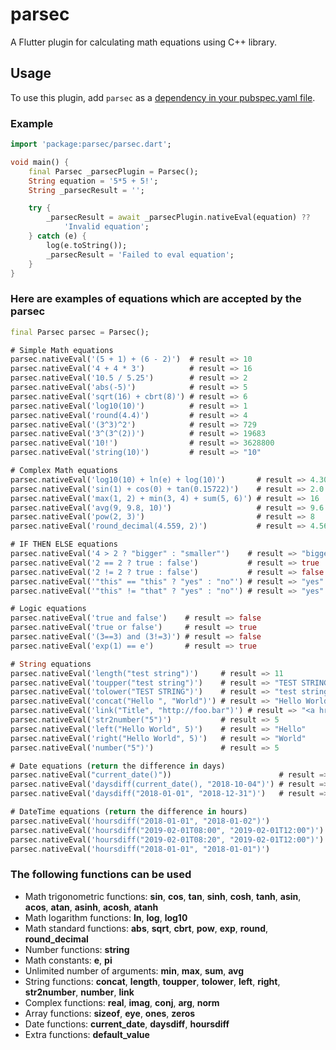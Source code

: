 # parsec

A Flutter plugin for calculating math equations using C++ library.

## Usage

To use this plugin, add `parsec` as a [dependency in your pubspec.yaml file](https://flutter.dev/platform-plugins/).

### Example

```dart
import 'package:parsec/parsec.dart';

void main() {
    final Parsec _parsecPlugin = Parsec();
    String equation = '5*5 + 5!';
    String _parsecResult = '';

    try {
        _parsecResult = await _parsecPlugin.nativeEval(equation) ??
            'Invalid equation';
    } catch (e) {
        log(e.toString());
        _parsecResult = 'Failed to eval equation';
    }
}
```

### Here are examples of equations which are accepted by the parsec
```dart
final Parsec parsec = Parsec();

# Simple Math equations
parsec.nativeEval('(5 + 1) + (6 - 2)')  # result => 10
parsec.nativeEval('4 + 4 * 3')          # result => 16
parsec.nativeEval('10.5 / 5.25')        # result => 2
parsec.nativeEval('abs(-5)')            # result => 5
parsec.nativeEval('sqrt(16) + cbrt(8)') # result => 6
parsec.nativeEval('log10(10)')          # result => 1
parsec.nativeEval('round(4.4)')         # result => 4
parsec.nativeEval('(3^3)^2')            # result => 729
parsec.nativeEval('3^(3^(2))')          # result => 19683
parsec.nativeEval('10!')                # result => 3628800
parsec.nativeEval('string(10)')         # result => "10"

# Complex Math equations
parsec.nativeEval('log10(10) + ln(e) + log(10)')       # result => 4.30259
parsec.nativeEval('sin(1) + cos(0) + tan(0.15722)')    # result => 2.0
parsec.nativeEval('max(1, 2) + min(3, 4) + sum(5, 6)') # result => 16
parsec.nativeEval('avg(9, 9.8, 10)')                   # result => 9.6
parsec.nativeEval('pow(2, 3)')                         # result => 8
parsec.nativeEval('round_decimal(4.559, 2)')           # result => 4.56

# IF THEN ELSE equations
parsec.nativeEval('4 > 2 ? "bigger" : "smaller"')    # result => "bigger"
parsec.nativeEval('2 == 2 ? true : false')           # result => true
parsec.nativeEval('2 != 2 ? true : false')           # result => false
parsec.nativeEval('"this" == "this" ? "yes" : "no"') # result => "yes"
parsec.nativeEval('"this" != "that" ? "yes" : "no"') # result => "yes"

# Logic equations
parsec.nativeEval('true and false')    # result => false
parsec.nativeEval('true or false')     # result => true
parsec.nativeEval('(3==3) and (3!=3)') # result => false
parsec.nativeEval('exp(1) == e')       # result => true

# String equations
parsec.nativeEval('length("test string")')     # result => 11
parsec.nativeEval('toupper("test string")')    # result => "TEST STRING"
parsec.nativeEval('tolower("TEST STRING")')    # result => "test string"
parsec.nativeEval('concat("Hello ", "World")') # result => "Hello World"
parsec.nativeEval('link("Title", "http://foo.bar")') # result => "<a href="http://foo.bar">Title</a>"
parsec.nativeEval('str2number("5")')           # result => 5
parsec.nativeEval('left("Hello World", 5)')    # result => "Hello"
parsec.nativeEval('right("Hello World", 5)')   # result => "World"
parsec.nativeEval('number("5")')               # result => 5

# Date equations (return the difference in days)
parsec.nativeEval("current_date()"))                        # result => "2018-10-03"
parsec.nativeEval('daysdiff(current_date(), "2018-10-04")') # result => 1
parsec.nativeEval('daysdiff("2018-01-01", "2018-12-31")')   # result => 364

# DateTime equations (return the difference in hours)
parsec.nativeEval('hoursdiff("2018-01-01", "2018-01-02")')             # result => 24
parsec.nativeEval('hoursdiff("2019-02-01T08:00", "2019-02-01T12:00")') # result => 4
parsec.nativeEval('hoursdiff("2019-02-01T08:20", "2019-02-01T12:00")') # result => 3.67
parsec.nativeEval('hoursdiff("2018-01-01", "2018-01-01")')             # result => 0
```

### The following functions can be used

* Math trigonometric functions: **sin**, **cos**, **tan**, **sinh**, **cosh**, **tanh**, **asin**, **acos**, **atan**, **asinh**, **acosh**, **atanh**
* Math logarithm functions: **ln**, **log**, **log10**
* Math standard functions: **abs**, **sqrt**, **cbrt**, **pow**, **exp**, **round**, **round_decimal**
* Number functions: **string**
* Math constants: **e**, **pi**
* Unlimited number of arguments: **min**, **max**, **sum**, **avg**
* String functions: **concat**, **length**, **toupper**, **tolower**, **left**, **right**, **str2number**, **number**, **link**
* Complex functions: **real**, **imag**, **conj**, **arg**, **norm**
* Array functions: **sizeof**, **eye**, **ones**, **zeros**
* Date functions: **current_date**, **daysdiff**, **hoursdiff**
* Extra functions: **default_value**
